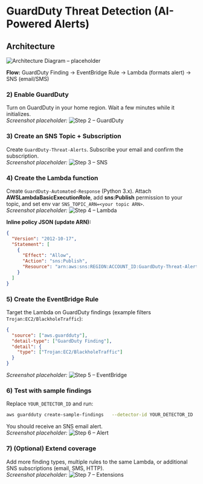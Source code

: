 # GuardDuty Threat Detection (AI-Powered Alerts)


## Architecture
![Architecture Diagram – placeholder](images/01_architecture_placeholder.png)

**Flow:** GuardDuty Finding → EventBridge Rule → Lambda (formats alert) → SNS (email/SMS)

### 2) Enable GuardDuty
Turn on GuardDuty in your home region. Wait a few minutes while it initializes.  
_Screenshot placeholder:_ ![Step 2 – GuardDuty](images/step2_guardduty_placeholder.png)

### 3) Create an SNS Topic + Subscription
Create `GuardDuty-Threat-Alerts`. Subscribe your email and confirm the subscription.  
_Screenshot placeholder:_ ![Step 3 – SNS](images/step3_sns_placeholder.png)

### 4) Create the Lambda function
Create `GuardDuty-Automated-Response` (Python 3.x). Attach **AWSLambdaBasicExecutionRole**, add **sns:Publish** permission to your topic, and set env var `SNS_TOPIC_ARN=<your topic ARN>`.  
_Screenshot placeholder:_ ![Step 4 – Lambda](images/step4_lambda_placeholder.png)

**Inline policy JSON (update ARN):**
```json
{
  "Version": "2012-10-17",
  "Statement": [
    {
      "Effect": "Allow",
      "Action": "sns:Publish",
      "Resource": "arn:aws:sns:REGION:ACCOUNT_ID:GuardDuty-Threat-Alerts"
    }
  ]
}
```

### 5) Create the EventBridge Rule
Target the Lambda on GuardDuty findings (example filters `Trojan:EC2/BlackholeTraffic`):
```json
{
  "source": ["aws.guardduty"],
  "detail-type": ["GuardDuty Finding"],
  "detail": {
    "type": ["Trojan:EC2/BlackholeTraffic"]
  }
}
```
_Screenshot placeholder:_ ![Step 5 – EventBridge](images/step5_eventbridge_placeholder.png)

### 6) Test with sample findings
Replace `YOUR_DETECTOR_ID` and run:
```bash
aws guardduty create-sample-findings   --detector-id YOUR_DETECTOR_ID   --finding-types "Trojan:EC2/BlackholeTraffic"
```
You should receive an SNS email alert.  
_Screenshot placeholder:_ ![Step 6 – Alert](images/step6_alert_placeholder.png)

### 7) (Optional) Extend coverage
Add more finding types, multiple rules to the same Lambda, or additional SNS subscriptions (email, SMS, HTTP).  
_Screenshot placeholder:_ ![Step 7 – Extensions](images/step7_extensions_placeholder.png)
